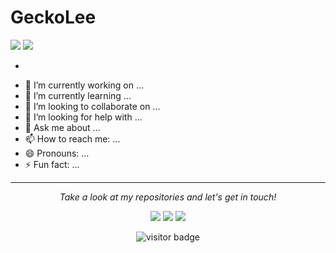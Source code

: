 # GeckoLee

![](https://github.com/GeckoLee/GeckoLee/2021.png)
![](https://github.com/GeckoLee/GeckoLee/2020.png)

*
- 🔭 I’m currently working on ...
- 🌱 I’m currently learning ...
- 👯 I’m looking to collaborate on ...
- 🤔 I’m looking for help with ...
- 💬 Ask me about ...
- 📫 How to reach me: ...
- 😄 Pronouns: ...
- ⚡ Fun fact: ...

<hr>

<p align="center">
  <i>Take a look at my repositories and let's get in touch!</i>

<p align="center">
<a href= "https://github.com/GeckoLee/"><img src="https://www.vonderlee.de/grafiken/menu/github_button.png"/></a>
<a href= "https://www.vonderlee.de/"><img src="https://github.com/GeckoLee/GeckoLee/vonderlee.png"/></a>
<a href= "https://www.instagram.com/alexvonderlee/"><img src="https://www.vonderlee.de/grafiken/menu/instagram_button.png"/></a>
</p>

<p  align="center">
<img src="https://visitor-badge.laobi.icu/badge?page_id=geckolee" alt="visitor badge"/>       
</p>

</p>
